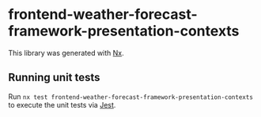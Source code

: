# frontend-weather-forecast-framework-presentation-contexts

This library was generated with [Nx](https://nx.dev).

## Running unit tests

Run `nx test frontend-weather-forecast-framework-presentation-contexts` to execute the unit tests via [Jest](https://jestjs.io).
